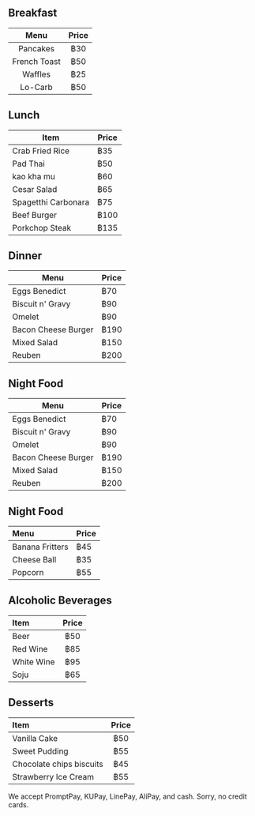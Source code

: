 ## Breakfast
| Menu | Price |
|:------------:|:------------:|
| Pancakes | ฿30 |
| French Toast | ฿50 |
| Waffles | ฿25 | 
| Lo-Carb | ฿50 |

## Lunch 
| Item | Price |
|------|-------|
| Crab Fried Rice | ฿35 |
| Pad Thai | ฿50 |
| kao kha mu | ฿60 |
| Cesar Salad | ฿65 |
| Spagetthi Carbonara | ฿75 |
| Beef Burger | ฿100 |
| Porkchop Steak | ฿135 |

## Dinner
| Menu | Price |
|---------|-------------|
| Eggs Benedict | ฿70 |
| Biscuit n' Gravy | ฿90 |
| Omelet | ฿90 |
| Bacon Cheese Burger | ฿190 |
| Mixed Salad | ฿150 |
| Reuben | ฿200 |

## Night Food
| Menu | Price |
|---------|-------------|
| Eggs Benedict | ฿70 |
| Biscuit n' Gravy | ฿90 |
| Omelet | ฿90 |
| Bacon Cheese Burger | ฿190 |
| Mixed Salad | ฿150 |
| Reuben | ฿200 |

## Night Food
| Menu               | Price|
|:-------------------------|----------|
| Banana Fritters          | ฿45       |
| Cheese Ball              | ฿35       |
| Popcorn                  | ฿55       |

## Alcoholic Beverages  
| Item       | Price |
|:-----------|:-----:|
| Beer       | ฿50   |
| Red Wine   | ฿85   |
| White Wine | ฿95   |
| Soju       | ฿65   |

## Desserts  
| Item       | Price |
|:-----------|:-----:|
| Vanilla Cake       | ฿50   |
| Sweet Pudding  | ฿55   |
| Chocolate chips biscuits | ฿45   |
| Strawberry Ice Cream     | ฿55   |

We accept PromptPay, KUPay, LinePay, AliPay, and cash. Sorry, no credit cards.
